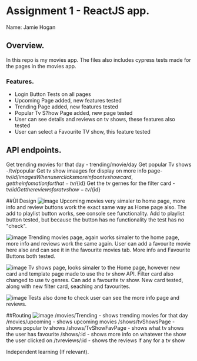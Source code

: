 # Assignment 1 - ReactJS app.

Name: Jamie Hogan

## Overview.
In this repo is my movies app. The files also includes cypress tests made for the pages in the movies app. 

### Features.
 
+ Login Button Tests on all pages
+ Upcoming Page added, new features tested
+ Trending Page added, new features tested
+ Popular Tv S?how Page added, new page tested 
+ User can see details and reviews on tv shows, these features also tested
+ User can select a Favourite TV show, this feature tested

## API endpoints.
Get trending movies for that day - trending/movie/day
Get popular Tv shows -/tv/popular
Get tv show imaages for display on more info page- tv/${id}/images
When user clicks more info on tv show card, get the infomation for that - tv/${id}
Get the tv gernes for the filter card - tv/${id}
Get the reviews for a tv show - tv/${id}

##ÙI Design
![image](https://user-images.githubusercontent.com/78024990/145415226-e74c10be-c0fd-4b87-85ec-0fa1d28443ec.png)
Upcoming movies very simaler to home page, more info and review buttons work the exact same way as Home page also. The add to playlist button works, see console see functionality. 
Add to playlist button tested, but because the button has no functionality the test has no "check".

![image](https://user-images.githubusercontent.com/78024990/145415484-d52920b4-2dda-4105-a5d8-da9a373734ae.png)
Trending movies page, again works simaler to the home page, more info and reviews work the same again. User can add a favourite movie here also and can see it in the favourite movies tab. More info and Favourite Buttons both tested.

![image](https://user-images.githubusercontent.com/78024990/145416190-983b0c9f-ab60-426c-9157-37cc0bf317f9.png)
Tv shows page, looks simaler to the Home page, however new card and template page made to use the tv show API. Filter card also changed to use tv genres. Can add a favourite tv show. New card tested, along with new filter card, seaching and favourites. 

![image](https://user-images.githubusercontent.com/78024990/145416402-285e06f0-a34e-4600-b0c9-03f55afff16f.png)
Tests also done to check user can see the more info page and reviews.

##Routing
![image](https://user-images.githubusercontent.com/78024990/145416581-6689af6a-5db9-48ae-bbdf-d7e24d7419ec.png)
/movies/Trending - shows trending movies for that day /movies/upcoming - shows upcoming movies /shows/tvShowsPage - shows popular tv shows /shows/TvShowFavPage - shows what tv shows the user has favourite /shows/:id - shows more info on whatever the show the user clicked on /tvreviews/:id - shows the reviews if any for a tv show

Independent learning (If relevant).



